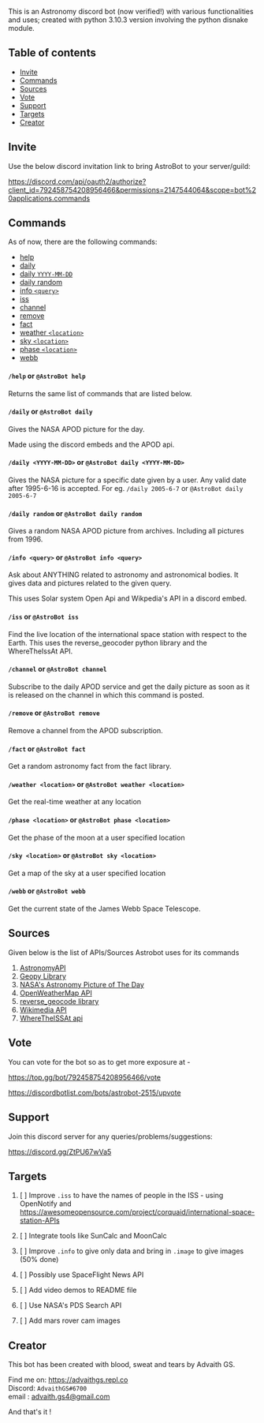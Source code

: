 This is an Astronomy discord bot (now verified!) with various functionalities and uses; created with python 3.10.3 version involving the python disnake module. 


## Table of contents
* [Invite](#Invite)
* [Commands](#Commands)
* [Sources](#Sources)
* [Vote](#Vote)
* [Support](#Support)
* [Targets](#Targets)
* [Creator](#Creator)



## Invite

Use the below discord invitation link to bring AstroBot to your server/guild:

https://discord.com/api/oauth2/authorize?client_id=792458754208956466&permissions=2147544064&scope=bot%20applications.commands


## Commands
As of now, there are the following commands:
* [help](#help-or-astrobot-help)
* [daily](#daily-or-astrobot-daily)
* [daily `YYYY-MM-DD`](#daily-yyyy-mm-dd-or-astrobot-daily-yyyy-mm-dd)
* [daily random](#daily-random-or-astrobot-daily-random)
* [info `<query>`](#info-query-or-astrobot-info-query)
* [iss ](#iss-or-astrobot-iss)
* [channel](#channel-or-astrobot-channel)
* [remove](#remove-or-astrobot-remove)
* [fact](#fact-or-astrobot-fact)
* [weather `<location>`](#weather-location-or-astrobot-weather-location)
* [sky `<location>`](#sky-location-or-astrobot-sky-location)
* [phase `<location>`](#phase-location-astrobot-phase-location)
* [webb](#webb-or-astrobot-webb)

#### `/help` or `@AstroBot help`
Returns the same list of commands that are listed below.

#### `/daily` or `@AstroBot daily`
Gives the NASA APOD picture for the day. 

Made using the discord embeds and the APOD api.

#### `/daily <YYYY-MM-DD>` or `@AstroBot daily <YYYY-MM-DD>`
Gives the NASA picture for a specific date given by a user. Any valid date after 1995-6-16 is accepted.
For eg. `/daily 2005-6-7` or `@AstroBot daily 2005-6-7`

#### `/daily random` or `@AstroBot daily random`
Gives a random NASA APOD picture from archives. Including all pictures from 1996.

#### `/info <query>` or `@AstroBot info <query>`
Ask about ANYTHING related to astronomy and astronomical bodies. It gives data and pictures related to the given query.

This uses Solar system Open Api and Wikpedia's API in a discord embed.

#### `/iss` or `@AstroBot iss`
Find the live location of the international space station with respect to the Earth.
This uses the reverse_geocoder python library and the WhereTheIssAt API.
#### `/channel` or `@AstroBot channel`
Subscribe to the daily APOD service and get the daily picture as soon as it is released on the channel in which this command is posted.

#### `/remove` or `@AstroBot remove`
Remove a channel from the APOD subscription.

#### `/fact` or `@AstroBot fact`
Get a random astronomy fact from the fact library.

#### `/weather <location>` or `@AstroBot weather <location>`
Get the real-time weather at any location

#### `/phase <location>` or `@AstroBot phase <location>`
Get the phase of the moon at a user specified location

#### `/sky <location>` or `@AstroBot sky <location>`
Get a map of the sky at a user specified location

#### `/webb` or `@AstroBot webb`
Get the current state of the James Webb Space Telescope.
## Sources

Given below is the list of APIs/Sources Astrobot uses for its commands
1. [AstronomyAPI](https://github.com/AstronomyAPI/Samples)
2. [Geopy Library](https://github.com/geopy/geopy)
3. [NASA's Astronomy Picture of The Day](https://github.com/nasa/apod-api)
4. [OpenWeatherMap API](https://openweathermap.org/api)
5. [reverse_geocode library](https://github.com/thampiman/reverse-geocoder)
6. [Wikimedia API](https://api.wikimedia.org/wiki/Main_Page)
7. [WhereTheISSAt api](https://wheretheiss.at/w/developer)

## Vote

You can vote for the bot so as to get more exposure at - 

https://top.gg/bot/792458754208956466/vote

https://discordbotlist.com/bots/astrobot-2515/upvote

## Support

Join this discord server for any queries/problems/suggestions:
 
https://discord.gg/ZtPU67wVa5

## Targets
1. [ ] Improve `.iss` to have the names of people in the ISS - using OpenNotify and https://awesomeopensource.com/project/corquaid/international-space-station-APIs

2. [ ] Integrate tools like SunCalc and MoonCalc

3. [ ] Improve `.info` to give only data and bring in `.image` to give images (50% done)

4. [ ] Possibly use SpaceFlight News API

5. [ ] Add video demos to README file

6. [ ] Use NASA's PDS Search API

7. [ ] Add mars rover cam images

## Creator

This bot has been created with blood, sweat and tears by Advaith GS.

Find me on: https://advaithgs.repl.co <br>
Discord: `AdvaithGS#6700` <br>
email : advaith.gs4@gmail.com <br>


And that's it !
